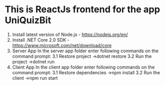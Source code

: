 # This is ReactJs frontend for the app UniQuizBit

1. Install latest version of Node.js - https://nodejs.org/en/
2. Install .NET Core 2.0 SDK - https://www.microsoft.com/net/download/core
3. Server App
  In the server app folder enter following commands on the command prompt:
  3.1 Restore project ->dotnet restore
  3.2 Run the project ->dotnet run
4. Client App
  In the client app folder enter following commands on the command prompt:
  3.1 Restore dependencies ->npm install
  3.2 Run the client ->npm run start